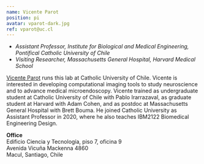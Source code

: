 ```yaml
---
name: Vicente Parot
position: pi
avatar: vparot-dark.jpg
ref: vparot@uc.cl
---
```


- _Assistant Professor, Institute for Biological and Medical Engineering, Pontifical Catholic University of Chile_<br>
- _Visiting Researcher, Massachusetts General Hospital, Harvard Medical School_<br>

[Vicente Parot](http://www.mit.edu/~vparot/) runs this lab at Catholic University of Chile.
Vicente is interested in developing computational imaging tools to study neuroscience and to advance medical microendoscopy. Vicente trained as undergraduate student at Catholic University of Chile with Pablo Irarrazaval, as graduate student at Harvard with Adam Cohen, and as postdoc at Massachusetts General Hospital with Brett Bouma. He joined Catholic University as Assistant Professor in 2020, where he also teaches IBM2122 Biomedical Engineering Design. 

**Office**<br>
Edificio Ciencia y Tecnología, piso 7, oficina 9 <br>
Avenida Vicuña Mackenna 4860 <br>
Macul, Santiago, Chile

